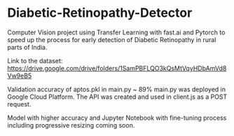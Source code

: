 # Diabetic-Retinopathy-Detector
Computer Vision project using Transfer Learning with fast.ai and Pytorch to speed up the process for early detection of Diabetic Retinopathy in rural parts of India.

Link to the dataset:
https://drive.google.com/drive/folders/1SamPBFLQO3kQsMtVqyHDbAmVd8Vw9eB5

Validation accuracy of aptos.pkl in main.py ~ 89%
main.py was deployed in Google Cloud Platform.
The API was created and used in client.js as a POST request.

Model with higher accuracy and Jupyter Notebook with fine-tuning process including progressive resizing coming soon.
